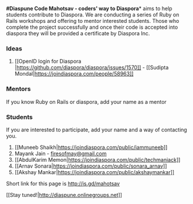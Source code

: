 **#Diaspune Code Mahotsav - coders' way to Diaspora*** aims to help students contribute to Diaspora. We are conducting a series of Ruby on Rails workshops and offering to mentor interested students. Those who complete the project successfully and once their code is accepted into diaspora they will be provided a certificate by Diaspora Inc.

### Ideas

   1. [[OpenID login for Diaspora |https://github.com/diaspora/diaspora/issues/1570]] - [[Sudipta Mondal|https://joindiaspora.com/people/58963]]

### Mentors

If you know Ruby on Rails or diaspora, add your name as a mentor

### Students
If you are interested to participate, add your name and a way of contacting you.

   1. [[Muneeb Shaikh|https://joindiaspora.com/public/iammuneeb]]
   2. Mayank Jain - firesofmay@gmail.com
   3. [[AbdulKarim Memon|https://joindiaspora.com/public/techmaniack]]
   4. [[Arnav Sonara|https://joindiaspora.com/public/sonara_arnav]]
   5. [[Akshay Mankar|https://joindiaspora.com/public/akshaymankar]]

Short link for this page is http://is.gd/mahotsav

[[Stay tuned!|http://diaspune.onlinegroups.net]] 
